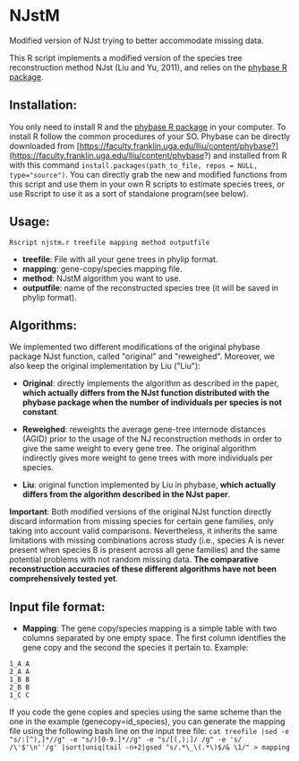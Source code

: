 # NJstM
Modified version of NJst trying to better accommodate missing data.

This R script implements a modified version of the species tree reconstruction method NJst (Liu and Yu, 2011), and relies on the [phybase R package](https://faculty.franklin.uga.edu/lliu/content/phybase?).

Installation:
-------------
You only need to install R and the [phybase R package](https://faculty.franklin.uga.edu/lliu/content/phybase?) in your computer. To install R follow the common procedures of your SO. Phybase can be directly downloaded from [https://faculty.franklin.uga.edu/lliu/content/phybase?](https://faculty.franklin.uga.edu/lliu/content/phybase?) and installed from R with this command `install.packages(path_to_file, repos = NULL, type="source")`.
You can directly grab the new and modified functions from this script and use them in your own R scripts to estimate species trees, or use Rscript to use it as a sort of standalone program(see below).

Usage:
-----
`Rscript njstm.r treefile mapping method outputfile`  
* **treefile**: File with all your gene trees in phylip format.
* **mapping**: gene-copy/species mapping file.
* **method**: NJstM algorithm you want to use.
* **outputfile**: name of the reconstructed species tree (it will be saved in phylip format).

Algorithms:
----------
We implemented two different modifications of the original phybase package NJst function, called "original" and "reweighed". Moreover, we also keep the original implementation by Liu ("Liu"):

* **Original**: directly implements the algorithm as described in the paper, **which actually differs from the NJst function distributed with the phybase package when the number of individuals per species is not constant**.
 
* **Reweighed**: reweights the average gene-tree internode distances (AGID) prior to the usage of the NJ reconstruction methods in order to give the same weight to every gene tree. The original algorithm indirectly gives more weight to gene trees with more individuals per species.

* **Liu**: original function implemented by Liu in phybase, **which actually differs from the algorithm described in the NJst paper**.

**Important**: Both modified versions of the original NJst function directly discard information from missing species for certain gene families, only taking into account valid comparisons. Nevertheless, it inherits the same limitations with missing combinations across study (i.e., species A is never present when species B is present across all gene families) and the same potential problems with not random missing data. **The comparative reconstruction accuracies of these different algorithms have not been comprehensively tested yet**.

Input file format:
------------------
* **Mapping**: The gene copy/species mapping is a simple table with two columns separated by one empty space. The first column identifies the gene copy and the second the species it pertain to. Example:
```
1_A A
2_A A
1_B B
2_B B
1_C C
```

If you code the gene copies and species using the same scheme than the one in the example (genecopy=id_species), you can generate the mapping file using the following bash line on the input tree file:
`cat treefile |sed -e "s/:[^),]*//g" -e "s/)[0-9.]*//g" -e "s/[(,);]/ /g" -e 's/ /\'$'\n''/g' |sort|uniq|tail -n+2|gsed "s/.*\_\(.*\)$/& \1/" > mapping`
